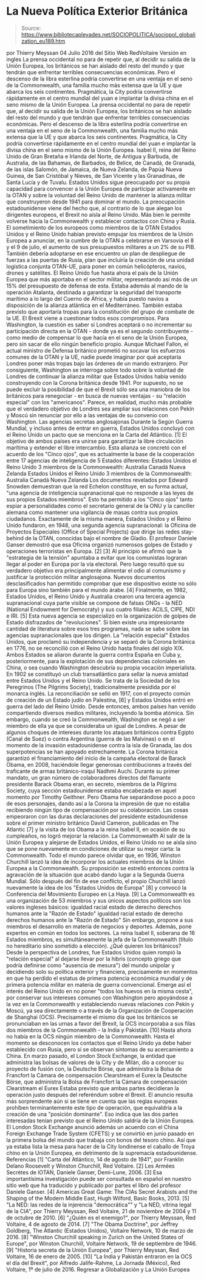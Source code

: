 # La Nueva Política Exterior Británica

> Source: https://www.bibliotecapleyades.net/SOCIOPOLITICA/sociopol_globalization_eu189.htm

por Thierry Meyssan 04 Julio 2016
del Sitio Web RedVoltaire
Versión en ingles
La prensa occidental no para de repetir que, al decidir su salida de la Unión Europea, los británicos se han aislado del resto del mundo y que tendrán que enfrentar terribles consecuencias económicas. Pero el descenso de la libra esterlina podría convertirse en una ventaja en el seno de la Commonwealth, una familia mucho más extensa que la UE y que abarca los seis continentes. Pragmática, la City podría convertirse rápidamente en el centro mundial del yuan e implantar la divisa china en el seno mismo de la Unión Europea.
La prensa occidental no para de repetir que, al decidir su salida de la Unión Europea, los británicos se han aislado del resto del mundo y que tendrán que enfrentar terribles consecuencias económicas.
Pero el descenso de la libra esterlina podría convertirse en una ventaja en el seno de la Commonwealth, una familia mucho más extensa que la UE y que abarca los seis continentes.
Pragmática, la City podría convertirse rápidamente en el centro mundial del yuan e implantar la divisa china en el seno mismo de la Unión Europea.
Isabel II, reina del Reino Unido de Gran Bretaña e Irlanda del Norte,
de Antigua y Barbuda, de Australia, de las Bahamas, de Barbados,
de Belice, de Canadá, de Granada, de las islas Salomón,
de Jamaica, de Nueva Zelanda, de Papúa Nueva Guinea,
de San Cristóbal y Nieves, de San Vicente y las Granadinas,
de Santa Lucía y de Tuvalu.
Estados Unidos sigue preocupado por su propia capacidad para convencer a la Unión Europea de participar activamente en la OTAN y sobre la voluntad del Reino Unido de mantener la alianza militar que construyeron desde 1941 para dominar el mundo.
La preocupación estadounidense viene del hecho que, al contrario de lo que alegan los dirigentes europeos, el Brexit no aísla al Reino Unido.
Más bien le permite volverse hacia la Commonwealth y establecer contactos con China y Rusia.
El sometimiento de los europeos como miembros de la OTAN Estados Unidos y el Reino Unido habían previsto empujar los miembros de la Unión Europea a anunciar, en la cumbre de la OTAN a celebrarse en Varsovia el 8 y el 9 de julio, el aumento de sus presupuestos militares a un 2% de su PIB.
También debería adoptarse en ese encuentro un plan de despliegue de fuerzas a las puertas de Rusia, plan que incluiría la creación de una unidad logística conjunta OTAN-UE, para poner en común helicópteros, navíos, drones y satélites. El Reino Unido fue hasta ahora el país de la Unión Europea que más aportaba en el sector militar, representando así más de un 15% del presupuesto de defensa de esta.
Estaba además al mando de la operación Atalanta, destinada a garantizar la seguridad del transporte marítimo a lo largo del Cuerno de África, y había puesto navíos a disposición de la alianza atlántica en el Mediterráneo.
También estaba previsto que aportaría tropas para la constitución del grupo de combate de la UE.
El Brexit viene a cuestionar todos esos compromisos. Para Washington, la cuestión es saber si Londres aceptará o no incrementar su participación directa en la OTAN - donde ya es el segundo contribuyente - como medio de compensar lo que hacía en el seno de la Unión Europea, pero sin sacar de ello ningún beneficio propio.
Aunque Michael Fallon, el actual ministro de Defensa británico prometió no socavar los esfuerzos comunes de la OTAN y la UE, nadie puede imaginar por qué aceptaría Londres poner más tropas bajo las órdenes de un mando extranjero. Por consiguiente, Washington se interroga sobre todo sobre la voluntad de Londres de continuar la alianza militar que Estados Unidos había venido construyendo con la Corona británica desde 1941.
Por supuesto, no se puede excluir la posibilidad de que el Brexit sólo sea una maniobra de los británicos para renegociar - en busca de nuevas ventajas - su "relación especial" con los "americanos".
Parece, en realidad, mucho más probable que el verdadero objetivo de Londres sea ampliar sus relaciones con Pekín y Moscú sin renunciar por ello a las ventajas de su convenio con Washington.
Las agencias secretas anglosajonas Durante la Según Guerra Mundial, y incluso antes de entrar en guerra, Estados Unidos concluyó con el Reino Unido un pacto que se menciona en la Carta del Atlántico. [1]
El objetivo de ambos países era unirse para garantizar la libre circulación marítima y extender el libre intercambio. Esta alianza se concretó con el acuerdo de los "Cinco ojos", que es actualmente la base de la cooperación entre 17 agencias de inteligencia de 5 Estados diferentes:
Estados Unidos el Reino Unido 3 miembros de la Commonwealth: Australia Canadá Nueva Zelanda
Estados Unidos
el Reino Unido
3 miembros de la Commonwealth:
Australia
Canadá
Nueva Zelanda
Los documentos revelados por Edward Snowden demuestran que la red Echelon constituye, en su forma actual,
"una agencia de inteligencia supranacional que no responde a las leyes de sus propios Estados miembros".
Esto ha permitido a los "Cinco ojos" tanto espiar a personalidades como el secretario general de la ONU y la canciller alemana como mantener una vigilancia de masas contra sus propios ciudadanos. Exactamente de la misma manera, Estados Unidos y el Reino Unido fundaron, en 1948, una segunda agencia supranacional:
la Oficina de Proyectos Especiales (Office of Special Projects) que dirige las redes stay-behind de la OTAN, conocidas bajo el nombre de Gladio.
El profesor Daniele Ganser demostró que esa Oficina organizó numerosos golpes de Estado y operaciones terroristas en Europa. [2] [3] Al principio se afirmó que la "estrategia de la tensión" apuntaba a evitar que los comunistas lograran llegar al poder en Europa por la vía electoral.
Pero luego resultó que su verdadero objetivo era principalmente alimentar el odio al comunismo y justificar la protección militar anglosajona. Nuevos documentos desclasificados han permitido comprobar que ese dispositivo existe no sólo para Europa sino también para el mundo árabe. [4] Finalmente, en 1982, Estados Unidos, el Reino Unido y Australia crearon una tercera agencia supranacional cuya parte visible se compone de falsas ONGs - la NED (National Endowment for Democraty) y sus cuatro filiales:
ACILS, CIPE, NDI e IRI. [5]
Esta nueva agencia se especializó en la organización de golpes de Estado disfrazados de "revoluciones". Si bien existe una impresionante cantidad de literatura sobre esos tres programas, nada se sabe sobre las agencias supranacionales que los dirigen.
La "relación especial" Estados Unidos, que proclamó su independencia y se separó de la Corona británica en 1776, no se reconcilió con el Reino Unido hasta finales del siglo XIX.
Ambos Estados se aliaron durante la guerra contra España en Cuba y, posteriormente, para la explotación de sus dependencias coloniales en China, o sea cuando Washington descubría su propia vocación imperialista.
En 1902 se constituyó un club transatlántico para sellar la nueva amistad entre Estados Unidos y el Reino Unido. Se trata de la Sociedad de los Peregrinos (The Pilgrims Society), tradicionalmente presidida por el monarca inglés. La reconciliación se selló en 1917, con el proyecto común de creación de un Estado judío en Palestina, [6] y Estados Unidos entró en guerra del lado del Reino Unido. Desde entonces, ambos países han venido compartiendo diversos medios militares, incluyendo la bomba atómica.
Sin embargo, cuando se creó la Commonwealth, Washington se negó a ser miembro de ella ya que se consideraba un igual de Londres. A pesar de algunos choques de intereses durante los ataques británicos contra Egipto (Canal de Suez) o contra Argentina (guerra de las Malvinas) o en el momento de la invasión estadounidense contra la isla de Granada, las dos superpotencias se han apoyado estrechamente. La Corona británica garantizó el financiamiento del inicio de la campaña electoral de Barack Obama, en 2008, haciéndole llegar generosas contribuciones a través del traficante de armas británico-iraquí Nadhmi Auchi.
Durante su primer mandato, un gran número de colaboradores directos del flamante presidente Barack Obama eran, en secreto, miembros de la Pilgrims Society, cuya sección estadounidense estaba encabezada en aquel momento por Timothy Geithner.
Pero Obama fue separándose poco a poco de esos personajes, dando así a la Corona la impresión de que no estaba recibiendo ningún tipo de compensación por su colaboración.
Las cosas empeoraron con las duras declaraciones del presidente estadounidense sobre el primer ministro británico David Cameron, publicadas en The Atlantic [7] y la visita de los Obama a la reina Isabel II, en ocasión de su cumpleaños, no logró mejorar la relación.
La Commonwealth Al salir de la Unión Europea y alejarse de Estados Unidos, el Reino Unido no se aísla sino que se pone nuevamente en condiciones de utilizar su mejor carta:
la Commonwealth.
Todo el mundo parece olvidar que, en 1936, Winston Churchill lanzó la idea de incorporar los actuales miembros de la Unión Europea a la Commonwealth. Su proposición se estrelló entonces contra la agravación de la situación que acabó dando lugar a la Segunda Guerra Mundial.
Sólo después del fin de ese conflicto, el propio Churchill lanzó nuevamente la idea de los "Estados Unidos de Europa" [8] y convocó la Conferencia del Movimiento Europeo en La Haya. [9] La Commonwealth es una organización de 53 miembros y sus únicos aspectos políticos son los valores ingleses básicos:
igualdad racial estado de derecho derechos humanos ante la "Razón de Estado"
igualdad racial
estado de derecho
derechos humanos ante la "Razón de Estado"
Sin embargo, propone a sus miembros el desarrollo en materia de negocios y deportes.
Además, pone expertos en común en todos los sectores. La reina Isabel II, soberana de 16 Estados miembros, es simultáneamente la jefa de la Commonwealth (título no hereditario sino sometido a elección).
¿Qué quieren los británicos? Desde la perspectiva de Londres, fue Estados Unidos quien rompió la "relación especial" al dejarse llevar por la hibris (concepto griego que podría definirse como "ausencia de mesura") del mundo unipolar y decidiendo solo su política exterior y financiera, precisamente en momentos en que ha perdido el estatus de primera potencia económica mundial y de primera potencia militar en materia de guerra convencional. Emerge así el interés del Reino Unido en no poner "todos los huevos en la misma cesta", por conservar sus intereses comunes con Washington pero apoyándose a la vez en la Commonwealth y estableciendo nuevas relaciones con Pekín y Moscú, ya sea directamente o a través de la Organización de Cooperación de Shanghai (OCS). Precisamente el mismo día que los británicos se pronunciaban en las urnas a favor del Brexit, la OCS incorporaba a sus filas dos miembros de la Commonwealth - la India y Pakistán. [10]
Hasta ahora no había en la OCS ningún miembro de la Commonwealth. Hasta el momento se desconocen los contactos que el Reino Unido ya debe haber establecido con Rusia, pero sí se observan síntomas de su acercamiento a China. En marzo pasado, el London Stock Exchange, la entidad que administra las bolsas de valores de la City y de Milán, dio a conocer su proyecto de fusión con,
la Deutsche Börse, que administra la Bolsa de Francfort la Cámara de compensación Clearstream el Eurex
la Deutsche Börse, que administra la Bolsa de Francfort
la Cámara de compensación Clearstream
el Eurex
Estaba previsto que ambas partes decidieran la operación justo después del referéndum sobre el Brexit.
El anuncio resulta más sorprendente aún si se tiene en cuenta que las reglas europeas prohíben terminantemente este tipo de operación, que equivaldría a la creación de una "posición dominante".
Eso indica que las dos partes interesadas tenían previsto que el Reino Unido saldría de la Unión Europea. El London Stock Exchange anunció además un acuerdo con el China Foreign Exchange Trade System (CFETS) y se convirtió en junio pasado en la primera bolsa del mundo que trabaja con bonos del tesoro chino.
Así que ya estaba lista la mesa para hacer de la City londinense el caballo de Troya chino en la Unión Europea, en detrimento de la supremacía estadounidense.
Referencias
[1] "Carta del Atlántico, 14 de agosto de 1941", por Franklin Delano Roosevelt y Winston Churchill, Red Voltaire. [2] Les Armées Secrètes de lOTAN, Daniele Ganser, Demi-Lune, 2006. [3] Esa importantísima investigación puede ser consultada en español en nuestro sitio web que ha traducido y publicado por partes el libro del profesor Daniele Ganser. [4] Americas Great Game: The CIAs Secret Arabists and the Shaping of the Modern Middle East, Hugh Wilford, Basic Books, 2013. [5] "La NED: las redes de la injerencia "democrática"" y "La NED, vitrina legal de la CIA", por Thierry Meyssan, Red Voltaire, 21 de noviembre de 2004 y 11 de octubre de 2010. [6] "¿Quién es el enemigo?", por Thierry Meyssan, Red Voltaire, 4 de agosto de 2014. [7] "The Obama Doctrine", por Jeffrey Goldberg, The Atlantic (Estados Unidos), Voltaire Network, 10 de marzo de 2016. [8] "Winston Churchill speaking in Zurich on the United States of Europe", por Winston Churchill, Voltaire Network, 19 de septiembre de 1946. [9] "Historia secreta de la Unión Europea", por Thierry Meyssan, Red Voltaire, 16 de enero de 2005. [10] "La India y Pakistán entraron en la OCS el día del Brexit", por Alfredo Jalife-Rahme, La Jornada (México), Red Voltaire, 1º de julio de 2016.
Regresar a Globalización y La Unión Europea

